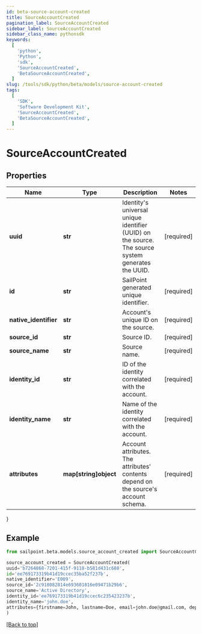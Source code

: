 ```yaml
---
id: beta-source-account-created
title: SourceAccountCreated
pagination_label: SourceAccountCreated
sidebar_label: SourceAccountCreated
sidebar_class_name: pythonsdk
keywords:
  [
    'python',
    'Python',
    'sdk',
    'SourceAccountCreated',
    'BetaSourceAccountCreated',
  ]
slug: /tools/sdk/python/beta/models/source-account-created
tags:
  [
    'SDK',
    'Software Development Kit',
    'SourceAccountCreated',
    'BetaSourceAccountCreated',
  ]
---
```


# SourceAccountCreated

## Properties

| Name | Type | Description | Notes |
| --- | --- | --- | --- |
| **uuid** | **str** | Identity's universal unique identifier (UUID) on the source. The source system generates the UUID. | [required] |
| **id** | **str** | SailPoint generated unique identifier. | [required] |
| **native_identifier** | **str** | Account's unique ID on the source. | [required] |
| **source_id** | **str** | Source ID. | [required] |
| **source_name** | **str** | Source name. | [required] |
| **identity_id** | **str** | ID of the identity correlated with the account. | [required] |
| **identity_name** | **str** | Name of the identity correlated with the account. | [required] |
| **attributes** | **map[string]object** | Account attributes. The attributes' contents depend on the source's account schema. | [required] |

}

## Example

```python
from sailpoint.beta.models.source_account_created import SourceAccountCreated

source_account_created = SourceAccountCreated(
uuid='b7264868-7201-415f-9118-b581d431c688',
id='ee769173319b41d19ccec35ba52f237b',
native_identifier='E009',
source_id='2c918082814e693601816e09471b29b6',
source_name='Active Directory',
identity_id='ee769173319b41d19ccec6c235423237b',
identity_name='john.doe',
attributes={firstname=John, lastname=Doe, email=john.doe@gmail.com, department=Sales, displayName=John Doe, created=2020-04-27T16:48:33.597Z, employeeNumber=E009, uid=E009, inactive=true, phone=null, identificationNumber=E009}
)

```

[[Back to top]](#)
